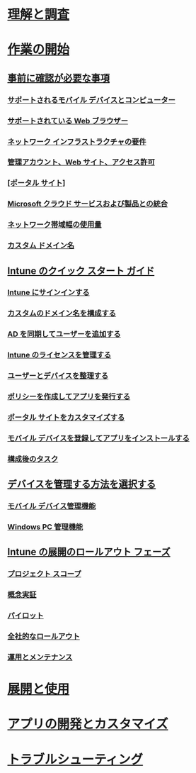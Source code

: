 # [理解と調査](/intune/understand-explore/introduction-to-microsoft-intune)

# [作業の開始](what-to-know-before-you-start-microsoft-intune.md)
## [事前に確認が必要な事項](what-to-know-before-you-start-microsoft-intune.md)
### [サポートされるモバイル デバイスとコンピューター](supported-mobile-devices-and-computers.md)
### [サポートされている Web ブラウザー](supported-web-browsers.md)
### [ネットワーク インフラストラクチャの要件](network-infrastructure-requirements-for-microsoft-intune.md)
### [管理アカウント、Web サイト、アクセス許可](administrative-accounts-websites-perms.md)
### [[ポータル サイト]](microsoft-intune-company-portal.md)
### [Microsoft クラウド サービスおよび製品との統合](integration-with-cloud-services.md)
### [ネットワーク帯域幅の使用量](network-bandwidth-use.md)
### [カスタム ドメイン名](domain-names-for-microsoft-intune.md)

## [Intune のクイック スタート ガイド](start-with-a-paid-subscription-to-microsoft-intune.md)
### [Intune にサインインする](start-with-a-paid-subscription-to-microsoft-intune-step-1.md)
### [カスタムのドメイン名を構成する](start-with-a-paid-subscription-to-microsoft-intune-step-2.md)
### [AD を同期してユーザーを追加する](start-with-a-paid-subscription-to-microsoft-intune-step-3.md)
### [Intune のライセンスを管理する](start-with-a-paid-subscription-to-microsoft-intune-step-4.md)
### [ユーザーとデバイスを整理する](start-with-a-paid-subscription-to-microsoft-intune-step-5.md)
### [ポリシーを作成してアプリを発行する](start-with-a-paid-subscription-to-microsoft-intune-step-6.md)
### [ポータル サイトをカスタマイズする](start-with-a-paid-subscription-to-microsoft-intune-step-7.md)
### [モバイル デバイスを登録してアプリをインストールする](start-with-a-paid-subscription-to-microsoft-intune-step-8.md)
### [構成後のタスク](post-configuration-tasks.md)

## [デバイスを管理する方法を選択する](choose-how-to-manage-devices.md)
### [モバイル デバイス管理機能](mobile-device-management-capabilities-in-microsoft-intune.md)
### [Windows PC 管理機能](windows-pc-management-capabilities-in-microsoft-intune.md)

## [Intune の展開のロールアウト フェーズ](rollout-phases-for-microsoft-intune-deployment.md)
### [プロジェクト スコープ](project-scope.md)
### [概念実証](proof-of-concept.md)
### [パイロット](pilot.md)
### [全社的なロールアウト](enterprise-rollout.md)
### [運用とメンテナンス](operations-and-maintenance.md)

<!-- # [Plan and Design](/intune/plan-design/ways-to-do-enterprise-mobility) -->
# [展開と使用](/intune/deploy-use/overview-of-device-and-app-lifecycles-in-microsoft-intune)
# [アプリの開発とカスタマイズ](/intune/develop/intune-app-sdk)
# [トラブルシューティング](/intune/troubleshoot/general-troubleshooting-tips-for-microsoft-intune)


<!--HONumber=Jul16_HO3-->


